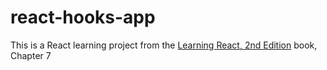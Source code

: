 # react-hooks-app
This is a React learning project from the [Learning React, 2nd Edition](https://www.oreilly.com/library/view/learning-react-2nd/9781492051718/) book, Сhapter 7  